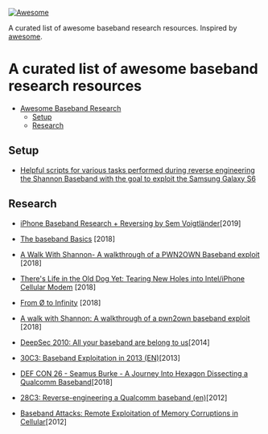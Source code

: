 [![Awesome](https://cdn.rawgit.com/sindresorhus/awesome/d7305f38d29fed78fa85652e3a63e154dd8e8829/media/badge.svg)](https://github.com/sindresorhus/awesome)

A curated list of awesome baseband research resources. Inspired by
[awesome](https://github.com/sindresorhus/awesome).

# A curated list of awesome baseband research resources

- [Awesome Baseband Research](#awesome-baseband-exploitation)
    - [Setup](#setup)
    - [Research](#research)
    

## Setup
+ [Helpful scripts for various tasks performed during reverse engineering the Shannon Baseband with the goal to exploit the Samsung Galaxy S6](https://github.com/Comsecuris/shannonRE)


## Research
+ [iPhone Baseband Research + Reversing by Sem Voigtländer](https://www.youtube.com/watch?v=Mwh1PsfEerw)[2019]

+ [The baseband Basics](https://github.com/comaeio/OPCDE/blob/master/2018/Kenya/Charles%20Nitay%20Anna%20-%20The%20Baseband%20Basics.pdf) [2018]

+ [A Walk With Shannon- A walkthrough of a PWN2OWN Baseband exploit](https://github.com/comaeio/OPCDE/blob/master/2018/Kenya/Amat%20Cama%20-%20A%20Walk%20With%20Shannon-%20A%20walkthrough%20of%20a%20PWN2OWN%20Baseband%20exploit.pdf) [2018]

+ [There's Life in the Old Dog Yet: Tearing New Holes into Intel/iPhone Cellular Modem](https://comsecuris.com/blog/posts/theres_life_in_the_old_dog_yet_tearing_new_holes_into_inteliphone_cellular_modems/) [2018]

+ [From Ø to Infinity](https://docs.google.com/presentation/d/19A1JWyOTueZvD8AksqCxtxriNJJgj0vPdq3cNTwndf4/edit#slide=id.g35506ef05e_0_0) [2018]

+ [A walk with Shannon: A walkthrough of a pwn2own baseband exploit](https://www.youtube.com/watch?v=6bpxrfB9ioo) [2018]

+ [DeepSec 2010: All your baseband are belong to us](https://www.youtube.com/watch?v=fQqv0v14KKY)[2014]

+ [30C3: Baseband Exploitation in 2013 (EN)](https://www.youtube.com/watch?v=sD-EXDOoZs4)[2013]

+ [DEF CON 26 - Seamus Burke - A Journey Into Hexagon Dissecting a Qualcomm Baseband](https://www.youtube.com/watch?v=U_awEXRp72k)[2018]

+ [28C3: Reverse-engineering a Qualcomm baseband (en)](https://www.youtube.com/watch?v=UOL5actJHVk)[2012]

+ [Baseband Attacks: Remote Exploitation of Memory Corruptions in Cellular](https://www.usenix.org/system/files/conference/woot12/woot12-final24.pdf)[2012]


